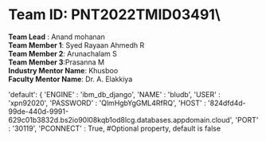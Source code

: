 # Team ID: PNT2022TMID03491\

**Team Lead** : Anand mohanan\
**Team Member 1**: Syed Rayaan Ahmedh R\
**Team Member 2**: Arunachalam S\
**Team Member 3**:Prasanna M\
**Industry Mentor Name**: Khusboo\
**Faculty Mentor Name**: Dr. A. Elakkiya

'default': {
'ENGINE' : 'ibm_db_django',
'NAME' : 'bludb',
'USER' : 'xpn92020',
'PASSWORD' : 'QlmHgbYgGML4RfRQ',
'HOST' : '824dfd4d-99de-440d-9991-629c01b3832d.bs2io90l08kqb1od8lcg.databases.appdomain.cloud',
'PORT' : '30119',
'PCONNECT' : True, #Optional property, default is false
